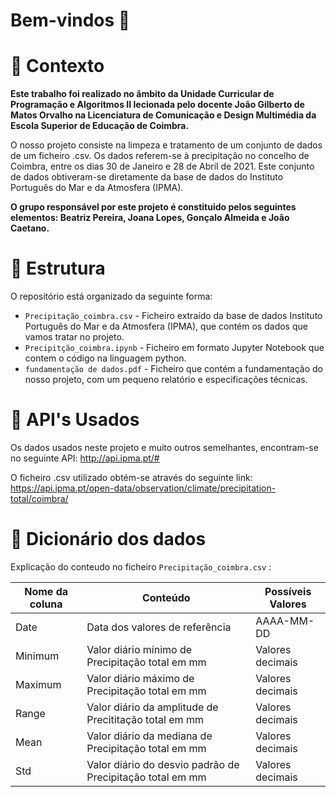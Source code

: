 # Bem-vindos 👋
# :school_satchel: Contexto
**Este trabalho foi realizado no âmbito da Unidade Curricular de Programação e Algoritmos II lecionada pelo docente João Gilberto de Matos Orvalho na Licenciatura de Comunicação e Design Multimédia da Escola Superior de Educação de Coimbra.**

O nosso projeto consiste na limpeza e tratamento de um conjunto de dados de um ficheiro .csv. Os dados referem-se à precipitação no concelho de Coimbra, entre os dias 30 de Janeiro e 28 de Abril de 2021. Este conjunto de dados obtiveram-se diretamente da base de dados do Instituto Português do Mar e da Atmosfera (IPMA).

**O grupo responsável por este projeto é constituido pelos seguintes elementos: Beatriz Pereira, Joana Lopes, Gonçalo Almeida e João Caetano.**


# :bricks: Estrutura

O repositório está organizado da seguinte forma:

- `Precipitação_coimbra.csv` - Ficheiro extraído da base de dados Instituto Português do Mar e da Atmosfera (IPMA), que contém os dados que vamos tratar no projeto.
- `Precipitção_coimbra.ipynb` - Ficheiro em formato Jupyter Notebook que contem o código na linguagem python.
- `fundamentação de dados.pdf` - Ficheiro que contém a fundamentação do nosso projeto, com um pequeno relatório e especificações técnicas.


# :satellite: API's Usados

Os dados usados neste projeto e muito outros semelhantes, encontram-se no seguinte API: http://api.ipma.pt/#

O ficheiro .csv utilizado obtém-se através do seguinte link: https://api.ipma.pt/open-data/observation/climate/precipitation-total/coimbra/


# :notebook_with_decorative_cover: Dicionário dos dados 

Explicação do conteudo no ficheiro `Precipitação_coimbra.csv` :

|Nome da coluna | Conteúdo                                                  |Possíveis Valores   |
|---------------|-----------------------------------------------------------|--------------------|
| Date          | Data dos valores de referência                            |AAAA-MM-DD          |
| Minimum       | Valor diário mínimo de Precipitação total em mm           |Valores decimais    |
| Maximum       | Valor diário máximo de Precipitação total em mm           |Valores decimais    |
| Range         | Valor diário da amplitude de Precititação total em mm     |Valores decimais    |
| Mean          | Valor diário da mediana de Precipitação total em mm       |Valores decimais    |
| Std           | Valor diário do desvio padrão de Precipitação total em mm |Valores decimais    |
